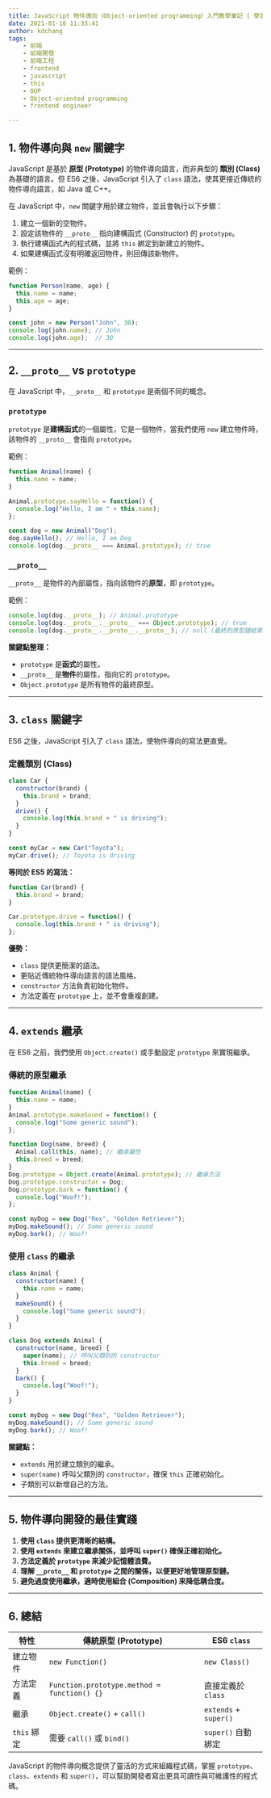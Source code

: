 ```yaml
---
title: JavaScript 物件導向（Object-oriented programming）入門教學筆記 | 學習筆記
date: 2021-01-16 11:33:41
author: kdchang
tags: 
    - 前端
    - 前端開發
    - 前端工程
    - frontend
    - javascript
    - this
    - OOP
    - Object-oriented programming
    - frontend engineer

---
```


## 1. 物件導向與 `new` 關鍵字
JavaScript 是基於 **原型 (Prototype)** 的物件導向語言，而非典型的 **類別 (Class)** 為基礎的語言。但 ES6 之後，JavaScript 引入了 `class` 語法，使其更接近傳統的物件導向語言，如 Java 或 C++。

在 JavaScript 中，`new` 關鍵字用於建立物件，並且會執行以下步驟：
1. 建立一個新的空物件。
2. 設定該物件的 `__proto__` 指向建構函式 (Constructor) 的 `prototype`。
3. 執行建構函式內的程式碼，並將 `this` 綁定到新建立的物件。
4. 如果建構函式沒有明確返回物件，則回傳該新物件。

範例：
```javascript
function Person(name, age) {
  this.name = name;
  this.age = age;
}

const john = new Person("John", 30);
console.log(john.name); // John
console.log(john.age);  // 30
```

---


## 2. `__proto__` vs `prototype`
在 JavaScript 中，`__proto__` 和 `prototype` 是兩個不同的概念。

### `prototype`
`prototype` 是**建構函式**的一個屬性，它是一個物件，當我們使用 `new` 建立物件時，該物件的 `__proto__` 會指向 `prototype`。

範例：
```javascript
function Animal(name) {
  this.name = name;
}

Animal.prototype.sayHello = function() {
  console.log("Hello, I am " + this.name);
};

const dog = new Animal("Dog");
dog.sayHello(); // Hello, I am Dog
console.log(dog.__proto__ === Animal.prototype); // true
```

### `__proto__`
`__proto__` 是物件的內部屬性，指向該物件的**原型**，即 `prototype`。

範例：
```javascript
console.log(dog.__proto__); // Animal.prototype
console.log(dog.__proto__.__proto__ === Object.prototype); // true
console.log(dog.__proto__.__proto__.__proto__); // null (最終的原型鏈結束)
```

**關鍵點整理：**
- `prototype` 是**函式**的屬性。
- `__proto__` 是**物件**的屬性，指向它的 `prototype`。
- `Object.prototype` 是所有物件的最終原型。

---

## 3. `class` 關鍵字
ES6 之後，JavaScript 引入了 `class` 語法，使物件導向的寫法更直覺。

### 定義類別 (Class)
```javascript
class Car {
  constructor(brand) {
    this.brand = brand;
  }
  drive() {
    console.log(this.brand + " is driving");
  }
}

const myCar = new Car("Toyota");
myCar.drive(); // Toyota is driving
```

**等同於 ES5 的寫法：**
```javascript
function Car(brand) {
  this.brand = brand;
}

Car.prototype.drive = function() {
  console.log(this.brand + " is driving");
};
```

**優勢：**
- `class` 提供更簡潔的語法。
- 更貼近傳統物件導向語言的語法風格。
- `constructor` 方法負責初始化物件。
- 方法定義在 `prototype` 上，並不會重複創建。

---

## 4. `extends` 繼承
在 ES6 之前，我們使用 `Object.create()` 或手動設定 `prototype` 來實現繼承。

### 傳統的原型繼承
```javascript
function Animal(name) {
  this.name = name;
}
Animal.prototype.makeSound = function() {
  console.log("Some generic sound");
};

function Dog(name, breed) {
  Animal.call(this, name); // 繼承屬性
  this.breed = breed;
}
Dog.prototype = Object.create(Animal.prototype); // 繼承方法
Dog.prototype.constructor = Dog;
Dog.prototype.bark = function() {
  console.log("Woof!");
};

const myDog = new Dog("Rex", "Golden Retriever");
myDog.makeSound(); // Some generic sound
myDog.bark(); // Woof!
```

### 使用 `class` 的繼承
```javascript
class Animal {
  constructor(name) {
    this.name = name;
  }
  makeSound() {
    console.log("Some generic sound");
  }
}

class Dog extends Animal {
  constructor(name, breed) {
    super(name); // 呼叫父類別的 constructor
    this.breed = breed;
  }
  bark() {
    console.log("Woof!");
  }
}

const myDog = new Dog("Rex", "Golden Retriever");
myDog.makeSound(); // Some generic sound
myDog.bark(); // Woof!
```

**關鍵點：**
- `extends` 用於建立類別的繼承。
- `super(name)` 呼叫父類別的 `constructor`，確保 `this` 正確初始化。
- 子類別可以新增自己的方法。

---

## 5. 物件導向開發的最佳實踐
1. **使用 `class` 提供更清晰的結構。**
2. **使用 `extends` 來建立繼承關係，並呼叫 `super()` 確保正確初始化。**
3. **方法定義於 `prototype` 來減少記憶體浪費。**
4. **理解 `__proto__` 和 `prototype` 之間的關係，以便更好地管理原型鏈。**
5. **避免過度使用繼承，適時使用組合 (Composition) 來降低耦合度。**

---

## 6. 總結
| 特性 | 傳統原型 (Prototype) | ES6 `class` |
|------|------------------|------------|
| 建立物件 | `new Function()` | `new Class()` |
| 方法定義 | `Function.prototype.method = function() {}` | 直接定義於 `class` |
| 繼承 | `Object.create()` + `call()` | `extends` + `super()` |
| `this` 綁定 | 需要 `call()` 或 `bind()` | `super()` 自動綁定 |

JavaScript 的物件導向概念提供了靈活的方式來組織程式碼，掌握 `prototype`、`class`、`extends` 和 `super()`，可以幫助開發者寫出更具可讀性與可維護性的程式碼。

